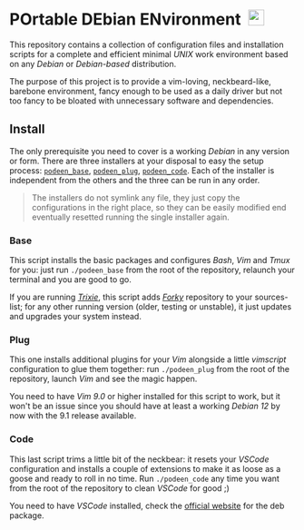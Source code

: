 # POrtable DEbian ENvironment &nbsp;<a href="https://www.debian.org"><img src="https://www.debian.org/logos/officiallogo-nd.svg" style="height: 1em; vertical-align: top;"></a>

This repository contains a collection of configuration files and installation scripts for a complete and efficient minimal *UNIX* work environment based on any *Debian* or *Debian-based* distribution.

The purpose of this project is to provide a vim-loving, neckbeard-like, barebone environment, fancy enough to be used as a daily driver but not too fancy to be bloated with unnecessary software and dependencies.




## Install

The only prerequisite you need to cover is a working *Debian* in any version or form. There are three installers at your disposal to easy the setup process: [`podeen_base`](https://github.com/matteogiorgi/podeen/blob/main/podeen_base), [`podeen_plug`](https://github.com/matteogiorgi/podeen/blob/main/podeen_plug), [`podeen_code`](https://github.com/matteogiorgi/podeen/blob/main/podeen_code). Each of the installer is independent from the others and the three can be run in any order.

> The installers do not symlink any file, they just copy the configurations in the right place, so they can be easily modified end eventually resetted running the single installer again.




### Base

This script installs the basic packages and configures *Bash*, *Vim* and *Tmux* for you: just run `./podeen_base` from the root of the repository, relaunch your terminal and you are good to go.

If you are running [*Trixie*](https://www.debian.org/releases/trixie/), this script adds [*Forky*](https://www.debian.org/releases/forky/) repository to your sources-list; for any other running version (older, testing or unstable), it just updates and upgrades your system instead.




### Plug

This one installs additional plugins for your *Vim* alongside a little *vimscript* configuration to glue them together: run `./podeen_plug` from the root of the repository, launch *Vim* and see the magic happen.

You need to have *Vim 9.0* or higher installed for this script to work, but it won't be an issue since you should have at least a working *Debian 12* by now with the 9.1 release available.




### Code

This last script trims a little bit of the neckbear: it resets your *VSCode* configuration and installs a couple of extensions to make it as loose as a goose and ready to roll in no time. Run `./podeen_code` any time you want from the root of the repository to clean *VSCode* for good ;)

You need to have *VSCode* installed, check the [official website](https://code.visualstudio.com) for the deb package.
